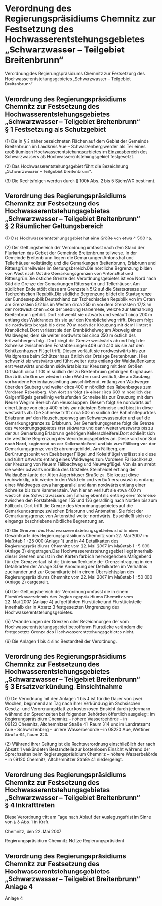 # Verordnung des Regierungspräsidiums Chemnitz zur Festsetzung des Hochwasserentstehungsgebietes „Schwarzwasser – Teilgebiet Breitenbrunn“

Verordnung des Regierungspräsidiums Chemnitz zur Festsetzung des Hochwasserentstehungsgebietes „Schwarzwasser – Teilgebiet Breitenbrunn“

## Verordnung des Regierungspräsidiums Chemnitz zur Festsetzung des Hochwasserentstehungsgebietes „Schwarzwasser – Teilgebiet Breitenbrunn“ § 1 Festsetzung als Schutzgebiet

(1) Die in § 2 näher bezeichneten Flächen auf dem Gebiet der Gemeinde Breitenbrunn im Landkreis Aue – Schwarzenberg werden als Teil eines großräumigen Hochwasserentstehungsgebietes im Einzugsbereich des Schwarzwassers als Hochwasserentstehungsgebiet festgesetzt.

(2) Das Hochwasserentstehungsgebiet führt die Bezeichnung „Schwarzwasser – Teilgebiet Breitenbrunn“.

(3) Die Rechtsfolgen werden durch § 100b Abs. 2 bis 5 
            SächsWG bestimmt.


## Verordnung des Regierungspräsidiums Chemnitz zur Festsetzung des Hochwasserentstehungsgebietes „Schwarzwasser – Teilgebiet Breitenbrunn“ § 2 Räumlicher Geltungsbereich

(1) Das Hochwasserentstehungsgebiet hat eine Größe von etwa 4 500 ha.

(2) Der Geltungsbereich der Verordnung umfasst nach dem Stand der Flurkarten das Gebiet der Gemeinde Breitenbrunn teilweise. In der Gemeinde Breitenbrunn liegen die Gemarkungen Antonsthal und Tellerhäuser vollständig und die Gemarkungen Breitenbrunn, Erlabrunn und Rittersgrün teilweise im Geltungsbereich.Die nördliche Begrenzung bilden von West nach Ost die Gemarkungsgrenzen von Antonsthal und Rittersgrün.Die östliche Grenze des Verordnungsgebietes ist von Nord nach Süd die Grenze der Gemarkungen Rittersgrün und Tellerhäuser. Am südlichen Ende stößt diese am Grenzstein 5/2 auf die Staatsgrenze zur Tschechischen Republik.Die südliche Begrenzung bildet die Staatsgrenze der Bundesrepublik Deutschland zur Tschechischen Republik von im Osten am Grenzstein 5/2 bis im Westen circa 250 m vor dem Grenzstein 17/3 an der nordwestlichen Ecke der Siedlung Halbemeile, welche zur Gemarkung Breitenbrunn gehört. Dort schwenkt sie ostwärts und verläuft circa 200 m entlang des Waldrandes bis sie auf den Kranbächelweg trifft. Diesem folgt sie nordwärts bergab bis circa 70 m nach der Kreuzung mit dem Hinteren Kranbächel. Dort verlässt sie den Kranbächelweg am Abzweig eines Waldweges, dem sie weiter nordwärts bis circa 250 m östlich des Fritzschberges folgt. Dort biegt die Grenze westwärts ab und folgt der Schneise zwischen den Forstabteilungen 409 und 410 bis sie auf den Schützenhauser Flügel trifft. Diesen verläuft sie nordwestwärts bis zur Waldgrenze beim Schützenhaus östlich der Ortslage Breitenbrunn. Hier schwenkt sie westwärts und führt weiter stets entlang der Waldaußenkante erst westwärts und dann südwärts bis zur Kreuzung mit dem Großen Ortsbach circa 1 100 m südlich der zu Breitenbrunn gehörigen Klughäuser. Dort tritt die Grenze wieder in den Wald ein und verläuft, die am Sauberg vorhandene Ferienhaussiedlung ausschließend, entlang von Waldwegen über den Sauberg und weiter circa 400 m nördlich des Rabenberges zum Vorderen Rabenberg. Von dort an folgt sie einer circa 600 m nördlich des Galgenflügels geradlinig verlaufenden Schneise bis zur Kreuzung mit dem Neuen Weg im Bereich Am Heuschuppen. Diesem folgt sie nordwärts auf einer Länge von circa 400 m bis zur nächsten Schneise und biegt in diese westwärts ab. Die Schneise trifft circa 500 m südlich des Bahnhaltepunktes Erlabrunn auf den Heuschuppenweg am Schwarzwasserufer und auf die Gemarkungsgrenze zu Erlabrunn. Der Gemarkungsgrenze folgt die Grenze des Verordnungsgebietes erst südwärts und dann weiter westwärts bis zu der zur Gemarkung Erlabrunn gehörigen Kellerschleiferei.Dort schließt sich die westliche Begrenzung des Verordnungsgebietes an. Diese wird von Süd nach Nord, beginnend an der Kellerschleiferei und bis zum Fällberg von der Gemarkungsgrenze von Erlabrunn gebildet. Am Fällberg, am Berührungspunkt von Eselsberger Flügel und Kobaltflügel verlässt sie diese und führt ostwärts entlang eines Waldweges zum Vorderen Fällbachkreuz, der Kreuzung von Neuem Fällbachweg und Neuwegflügel. Von da an strebt sie weiter ostwärts nördlich des Ortsteiles Steinheidel entlang der Waldaußenkante der Alten Jägerhäuser Straße zu. Sie kreuzt diese rechtwinklig, tritt wieder in den Wald ein und verläuft erst ostwärts entlang eines Waldweges etwa hangparallel und dann nordwärts entlang einer Schneise bis zum Kammerstein. Von hier an verläuft sie etwa 400 m westlich des Schwarzwassers am Talhang ebenfalls entlang einer Schneise zwischen den Forstabteilungen 155 und 156 geradlinig nach Norden bis zum Fällbach. Dort trifft die Grenze des Verordnungsgebietes auf die Gemarkungsgrenze zwischen Erlabrunn und Antonsthal. Sie folgt der Gemarkungsgrenze von Antonsthal weiter nordwärts. Es schließt sich die eingangs beschriebene nördliche Begrenzung an.

(3) Die Grenzen des Hochwasserentstehungsgebietes sind in einer Gesamtkarte des Regierungspräsidiums Chemnitz vom 22. Mai 2007 im Maßstab 1 : 25 000 (Anlage 1) und in 44 Detailkarten des Regierungspräsidiums Chemnitz vom 22. Mai 2007 im Maßstab 1 : 5 000 (Anlage 3) eingetragen.Das Hochwasserentstehungsgebiet liegt innerhalb dieser Grenzen und ist in den Karten farblich hervorgehoben.Maßgebend für den Grenzverlauf ist die Linienaußenkante der Grenzeintragung in den Detailkarten der Anlage 3.Die Anordnung der Detailkarten im Verhältnis zueinander und zur Gesamtkarte ist in einem Übersichtsplan des Regierungspräsidiums Chemnitz vom 22. Mai 2007 im Maßstab 1 : 50 000 (Anlage 2) dargestellt.

(4) Der Geltungsbereich der Verordnung umfasst die in einem Flurstücksverzeichnis des Regierungspräsidiums Chemnitz vom 22. Mai 2007 (Anlage 4) aufgeführten Flurstücke und Flurstücksteile innerhalb der in Absatz 3 festgesetzten Umgrenzung des Hochwasserentstehungsgebietes.

(5) Veränderungen der Grenzen oder Bezeichnungen der vom Hochwasserentstehungsgebiet betroffenen Flurstücke verändern die festgesetzte Grenze des Hochwasserentstehungsgebietes nicht.

(6) Die Anlagen 1 bis 4 sind Bestandteil der Verordnung.


## Verordnung des Regierungspräsidiums Chemnitz zur Festsetzung des Hochwasserentstehungsgebietes „Schwarzwasser – Teilgebiet Breitenbrunn“ § 3 Ersatzverkündung, Einsichtnahme

(1) Die Verordnung mit den Anlagen 1 bis 4 ist für die Dauer von zwei Wochen, beginnend am Tag nach ihrer Verkündung im Sächsischen Gesetz- und Verordnungsblatt zur kostenlosen Einsicht durch jedermann während der Sprechzeiten bei folgenden Behörden öffentlich ausgelegt: im Regierungspräsidium Chemnitz – höhere Wasserbehörde – in 09120 Chemnitz, Altchemnitzer Straße 41, Raum 314 und im Landratsamt Aue – Schwarzenberg – untere Wasserbehörde – in 08280 Aue, Wettiner Straße 64, Raum 223.

(2) Während ihrer Geltung ist die Rechtsverordnung einschließlich der nach Absatz 1 verkündeten Bestandteile zur kostenlosen Einsicht während der Sprechzeiten beim Regierungspräsidium Chemnitz – höhere Wasserbehörde – in 09120 Chemnitz, Altchemnitzer Straße 41 niedergelegt.


## Verordnung des Regierungspräsidiums Chemnitz zur Festsetzung des Hochwasserentstehungsgebietes „Schwarzwasser – Teilgebiet Breitenbrunn“ § 4 Inkrafttreten

Diese Verordnung tritt am Tage nach Ablauf der Auslegungsfrist im Sinne von § 3 Abs. 1 in Kraft.

Chemnitz, den 22. Mai 2007

Regierungspräsidium Chemnitz
              Noltze
              Regierungspräsident


## Verordnung des Regierungspräsidiums Chemnitz zur Festsetzung des Hochwasserentstehungsgebietes „Schwarzwasser – Teilgebiet Breitenbrunn“ Anlage 4

Anlage 4

